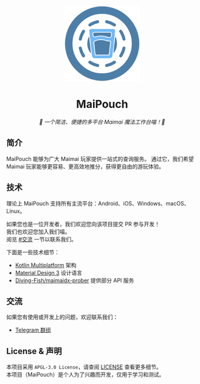<p align="center">
<img src="https://github.com/FlipWind/maipouch/blob/master/composeApp/src/wasmJsMain/resources/favicon.png?raw=true" alt="maipouch" width="200" height="200">
</p>

<div align="center">

# MaiPouch
_🔮 一个简洁、便捷的多平台 Maimai 魔法工作台喵！🔮_

</div>

## 简介
MaiPouch 能够为广大 Maimai 玩家提供一站式的查询服务。
通过它，我们希望 Maimai 玩家能够更容易、更高效地推分，获得更自由的游玩体验。

## 技术
理论上 MaiPouch 支持所有主流平台：Android、iOS、Windows、macOS、Linux。

如果您也是一位开发者，我们欢迎您向该项目提交 PR 参与开发！  
我们也欢迎您加入我们喵。  
阅览 [#交流](#交流) 一节以联系我们。

下面是一些技术细节：
- [Kotlin Multiplatform](https://www.jetbrains.com/kotlin-multiplatform/) 架构
- [Material Design 3](https://m3.material.io/) 设计语言
- [Diving-Fish/maimaidx-prober](https://github.com/Diving-Fish/maimaidx-prober) 提供部分 API 服务

## 交流
如果您有使用或开发上的问题，欢迎联系我们：
- [Telegram 群组](https://t.me/maipouch)

## License & 声明
本项目采用 `APGL-3.0 License`，请查阅 [LICENSE](LICENSE) 查看更多细节。  
本项目（MaiPouch）是个人为了兴趣而开发，仅用于学习和测试。